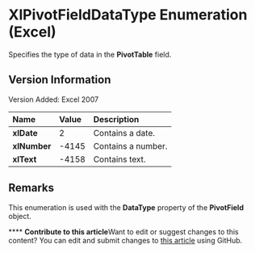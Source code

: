 
# XlPivotFieldDataType Enumeration (Excel)

Specifies the type of data in the  **PivotTable** field.


## Version Information

Version Added: Excel 2007 



|**Name**|**Value**|**Description**|
|:-----|:-----|:-----|
| **xlDate**|2|Contains a date.|
| **xlNumber**|-4145|Contains a number.|
| **xlText**|-4158|Contains text.|

## Remarks

This enumeration is used with the  **DataType** property of the **PivotField** object.


****   **Contribute to this article**Want to edit or suggest changes to this content? You can edit and submit changes to  [this article](https://github.com/jhershey00/VBA_Excel_Test/OpenXMLCon/articles/ce96a616-ab5e-c281-35bf-1072a4e87598.md) using GitHub.

